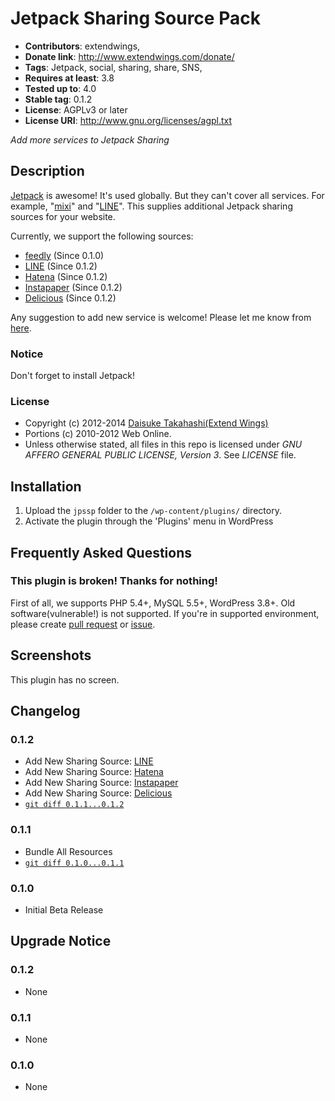 # Jetpack Sharing Source Pack
* **Contributors**: extendwings,
* **Donate link**: http://www.extendwings.com/donate/
* **Tags**: Jetpack, social, sharing, share, SNS, 
* **Requires at least**: 3.8
* **Tested up to**: 4.0
* **Stable tag**: 0.1.2
* **License**: AGPLv3 or later
* **License URI**: http://www.gnu.org/licenses/agpl.txt

*Add more services to Jetpack Sharing*

## Description

[Jetpack](http://jetpack.me) is awesome! It's used globally. But they can't cover all services. For example, "[mixi](https://mixi.jp)" and "[LINE](http://line.me)".
This supplies additional Jetpack sharing sources for your website.

Currently, we support the following sources:

* [feedly](https://feedly.com/) (Since 0.1.0)
* [LINE](http://line.me) (Since 0.1.2)
* [Hatena](http://b.hatena.ne.jp/) (Since 0.1.2)
* [Instapaper](https://www.instapaper.com/) (Since 0.1.2)
* [Delicious](http://delicious.com/) (Since 0.1.2)

Any suggestion to add new service is welcome! Please let me know from [here](https://www.extendwings.com/contact/en/).

### Notice

Don't forget to install Jetpack!

### License

* Copyright (c) 2012-2014 [Daisuke Takahashi(Extend Wings)](http://www.extendwings.com/)
* Portions (c) 2010-2012 Web Online.
* Unless otherwise stated, all files in this repo is licensed under *GNU AFFERO GENERAL PUBLIC LICENSE, Version 3*. See *LICENSE* file.

## Installation

1. Upload the `jpssp` folder to the `/wp-content/plugins/` directory.
1. Activate the plugin through the 'Plugins' menu in WordPress

## Frequently Asked Questions

### This plugin is broken! Thanks for nothing!
First of all, we supports PHP 5.4+, MySQL 5.5+, WordPress 3.8+. Old software(vulnerable!) is not supported.
If you're in supported environment, please create [pull request](https://github.com/shield-9/jetpack-sharing-source-pack/compare/) or [issue](https://github.com/shield-9/jetpack-sharing-source-pack/issues/new).

## Screenshots

This plugin has no screen.

## Changelog

### 0.1.2
* Add New Sharing Source: [LINE](http://line.me)
* Add New Sharing Source: [Hatena](http://b.hatena.ne.jp/)
* Add New Sharing Source: [Instapaper](https://www.instapaper.com/)
* Add New Sharing Source: [Delicious](http://delicious.com/)
* [`git diff 0.1.1...0.1.2`](https://github.com/shield-9/jetpack-sharing-source-pack/compare/0.1.1...0.1.2)

### 0.1.1
* Bundle All Resources
* [`git diff 0.1.0...0.1.1`](https://github.com/shield-9/jetpack-sharing-source-pack/compare/0.1.0...0.1.1)

### 0.1.0
* Initial Beta Release

## Upgrade Notice

### 0.1.2
* None

### 0.1.1
* None

### 0.1.0
* None
